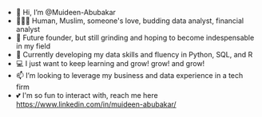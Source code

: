 - 👋 Hi, I’m @Muideen-Abubakar
- 🙍🏾‍♂️ Human, Muslim, someone's love, budding data analyst, financial analyst
- 👀 Future founder, but still grinding and hoping to become indespensable in my field
- 🌱 Currently developing my data skills and fluency in Python, SQL, and R
- 💻 I just want to keep learning and grow! grow! and grow!
- 📫 I’m looking to leverage my business and data experience in a tech firm
- 💕 I'm so fun to interact with, reach me here https://www.linkedin.com/in/muideen-abubakar/ 

<!---
Muideen-Abubakar/Muideen-Abubakar is a ✨ special ✨ repository because its `README.md` (this file) appears on your GitHub profile.
You can click the Preview link to take a look at your changes.
--->
